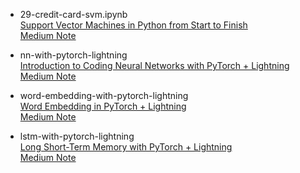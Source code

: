 * 29-credit-card-svm.ipynb <br>
[Support Vector Machines in Python from Start to Finish](https://www.youtube.com/watch?v=8A7L0GsBiLQ)<br>
[Medium Note](https://medium.com/@u860218/ea1a23706b1d)

* nn-with-pytorch-lightning <br>
[Introduction to Coding Neural Networks with PyTorch + Lightning](https://www.youtube.com/watch?v=khMzi6xPbuM)<br>
[Medium Note](https://medium.com/p/9afa72644244)

* word-embedding-with-pytorch-lightning <br>
[Word Embedding in PyTorch + Lightning](https://www.youtube.com/watch?v=Qf06XDYXCXI) <br>
[Medium Note](https://medium.com/p/9afa72644244)

* lstm-with-pytorch-lightning <br>
[Long Short-Term Memory with PyTorch + Lightning](https://www.youtube.com/watch?v=RHGiXPuo_pI) <br>
[Medium Note](https://medium.com/p/9afa72644244)
